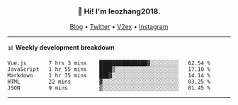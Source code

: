 <h3 align="center">👋 Hi! I'm leozhang2018.</h3>
<p align="center">
  <a href="https://code.leozhang2018.me">Blog</a> •
  <a href="https://twitter.com/leozhang2018">Twitter</a> •
  <a href="https://www.v2ex.com/member/leozhang">V2ex</a> •
  <a href="https://www.instagram.com/leozhanghere">Instagram</a>
</p>

-------

📊 **Weekly development breakdown**
<!--START_SECTION:waka-->
```text
Vue.js       7 hrs 3 mins    ███████████████▓░░░░░░░░░   62.54 % 
JavaScript   1 hr 55 mins    ████▒░░░░░░░░░░░░░░░░░░░░   17.10 % 
Markdown     1 hr 35 mins    ███▓░░░░░░░░░░░░░░░░░░░░░   14.14 % 
HTML         22 mins         ▓░░░░░░░░░░░░░░░░░░░░░░░░   03.25 % 
JSON         9 mins          ▒░░░░░░░░░░░░░░░░░░░░░░░░   01.45 % 
```
<!--END_SECTION:waka-->
-------
